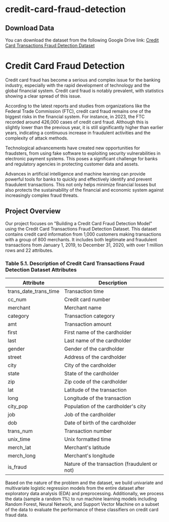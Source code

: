 # credit-card-fraud-detection

## Download Data

You can download the dataset from the following Google Drive link: [Credit Card Transactions Fraud Detection Dataset](https://drive.google.com/drive/folders/1_tzkdbcFHoXfUOr74iy5KKMQGm7mA_8f?usp=sharing)


# Credit Card Fraud Detection

Credit card fraud has become a serious and complex issue for the banking industry, especially with the rapid development of technology and the global financial system. Credit card fraud is notably prevalent, with statistics showing a clear spread of this issue.

According to the latest reports and studies from organizations like the Federal Trade Commission (FTC), credit card fraud remains one of the biggest risks in the financial system. For instance, in 2023, the FTC recorded around 426,000 cases of credit card fraud. Although this is slightly lower than the previous year, it is still significantly higher than earlier years, indicating a continuous increase in fraudulent activities and the complexity of attack methods.

Technological advancements have created new opportunities for fraudsters, from using fake software to exploiting security vulnerabilities in electronic payment systems. This poses a significant challenge for banks and regulatory agencies in protecting customer data and assets.

Advances in artificial intelligence and machine learning can provide powerful tools for banks to quickly and effectively identify and prevent fraudulent transactions. This not only helps minimize financial losses but also protects the sustainability of the financial and economic system against increasingly complex fraud threats.

## Project Overview

Our project focuses on "Building a Credit Card Fraud Detection Model" using the Credit Card Transactions Fraud Detection Dataset. This dataset contains credit card information from 1,000 customers making transactions with a group of 800 merchants. It includes both legitimate and fraudulent transactions from January 1, 2019, to December 31, 2020, with over 1 million rows and 22 attributes.

### Table 5.1. Description of Credit Card Transactions Fraud Detection Dataset Attributes

| Attribute | Description |
| --- | --- |
| trans_date_trans_time | Transaction time |
| cc_num | Credit card number |
| merchant | Merchant name |
| category | Transaction category |
| amt | Transaction amount |
| first | First name of the cardholder |
| last | Last name of the cardholder |
| gender | Gender of the cardholder |
| street | Address of the cardholder |
| city | City of the cardholder |
| state | State of the cardholder |
| zip | Zip code of the cardholder |
| lat | Latitude of the transaction |
| long | Longitude of the transaction |
| city_pop | Population of the cardholder's city |
| job | Job of the cardholder |
| dob | Date of birth of the cardholder |
| trans_num | Transaction number |
| unix_time | Unix formatted time |
| merch_lat | Merchant's latitude |
| merch_long | Merchant's longitude |
| is_fraud | Nature of the transaction (fraudulent or not) |

Based on the nature of the problem and the dataset, we build univariate and multivariate logistic regression models from the entire dataset after exploratory data analysis (EDA) and preprocessing. Additionally, we process the data (sample a random 1%) to run machine learning models including Random Forest, Neural Network, and Support Vector Machine on a subset of the data to evaluate the performance of these classifiers on credit card fraud data.
